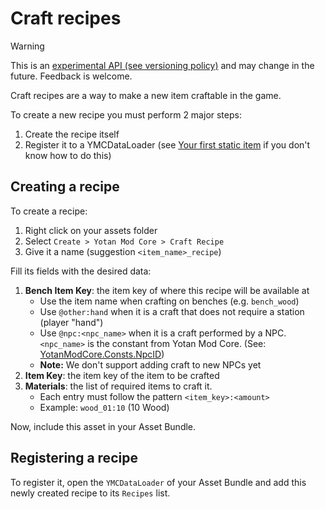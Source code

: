 # Craft recipes

> [!WARNING]
> This is an [experimental API (see versioning policy)](../introduction.md#versioning-policy) and may change in the future. Feedback is welcome.
>

Craft recipes are a way to make a new item craftable in the game.

To create a new recipe you must perform 2 major steps:

1. Create the recipe itself
2. Register it to a YMCDataLoader (see [Your first static item](./your-first-item.md) if you don't know how to do this)


## Creating a recipe

To create a recipe:

1. Right click on your assets folder
2. Select `Create > Yotan Mod Core > Craft Recipe`
3. Give it a name (suggestion `<item_name>_recipe`)

Fill its fields with the desired data:

1. **Bench Item Key**: the item key of where this recipe will be available at
	- Use the item name when crafting on benches (e.g. `bench_wood`)
	- Use `@other:hand` when it is a craft that does not require a station (player "hand")
	- Use `@npc:<npc_name>` when it is a craft performed by a NPC. `<npc_name>` is the constant from Yotan Mod Core. (See: [YotanModCore.Consts.NpcID](/api/YotanModCore.Consts.NpcID.html))
	- **Note:** We don't support adding craft to new NPCs yet
2. **Item Key**: the item key of the item to be crafted
3. **Materials**: the list of required items to craft it.
	- Each entry must follow the pattern `<item_key>:<amount>`
	- Example: `wood_01:10` (10 Wood)

Now, include this asset in your Asset Bundle.


## Registering a recipe

To register it, open the `YMCDataLoader` of your Asset Bundle and add this newly created recipe to its `Recipes` list.
